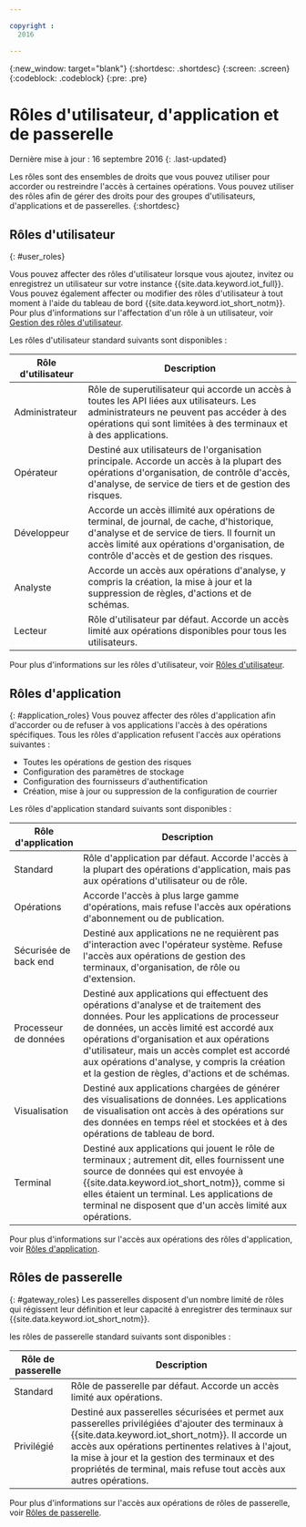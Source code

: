 ```yaml
---

copyright :
  2016

---
```


{:new_window: target="blank"}
{:shortdesc: .shortdesc}
{:screen: .screen}
{:codeblock: .codeblock}
{:pre: .pre}

# Rôles d'utilisateur, d'application et de passerelle
Dernière mise à jour : 16 septembre 2016
{: .last-updated}

Les rôles sont des ensembles de droits que vous pouvez utiliser pour accorder ou restreindre l'accès à certaines opérations. Vous pouvez utiliser des rôles afin de gérer des droits pour des groupes d'utilisateurs, d'applications et de passerelles.
{:shortdesc}

## Rôles d'utilisateur
{: #user_roles}

Vous pouvez affecter des rôles d'utilisateur lorsque vous ajoutez, invitez ou enregistrez un utilisateur sur votre instance {{site.data.keyword.iot_full}}. Vous pouvez également affecter ou modifier des rôles d'utilisateur à tout moment à l'aide du tableau de bord {{site.data.keyword.iot_short_notm}}. Pour plus d'informations sur l'affectation d'un rôle à un utilisateur, voir [Gestion des rôles d'utilisateur](managing_user_roles.html).

Les rôles d'utilisateur standard suivants sont disponibles :

Rôle d'utilisateur | Description
------------- | -------------
Administrateur | Rôle de superutilisateur qui accorde un accès à toutes les API liées aux utilisateurs. Les administrateurs ne peuvent pas accéder à des opérations qui sont limitées à des terminaux et à des applications. 
Opérateur | Destiné aux utilisateurs de l'organisation principale. Accorde un accès à la plupart des opérations d'organisation, de contrôle d'accès, d'analyse, de service de tiers et de gestion des risques.
Développeur | Accorde un accès illimité aux opérations de terminal, de journal, de cache, d'historique, d'analyse et de service de tiers. Il fournit un accès limité aux opérations d'organisation, de contrôle d'accès et de gestion des risques.
Analyste | Accorde un accès aux opérations d'analyse, y compris la création, la mise à jour et la suppression de règles, d'actions et de schémas.
Lecteur | Rôle d'utilisateur par défaut. Accorde un accès limité aux opérations disponibles pour tous les utilisateurs.

Pour plus d'informations sur les rôles d'utilisateur, voir [Rôles d'utilisateur](reference/roles_access.html).

## Rôles d'application
{: #application_roles}
Vous pouvez affecter des rôles d'application afin d'accorder ou de refuser à vos applications l'accès à des opérations spécifiques. Tous les rôles d'application refusent l'accès aux opérations suivantes :

- Toutes les opérations de gestion des risques
- Configuration des paramètres de stockage
- Configuration des fournisseurs d'authentification
- Création, mise à jour ou suppression de la configuration de courrier

Les rôles d'application standard suivants sont disponibles :

Rôle d'application | Description
------------- | -------------
Standard | Rôle d'application par défaut. Accorde l'accès à la plupart des opérations d'application, mais pas aux opérations d'utilisateur ou de rôle.   
Opérations | Accorde l'accès à plus large gamme d'opérations, mais refuse l'accès aux opérations d'abonnement ou de publication.
Sécurisée de back end | Destiné aux applications ne ne requièrent pas d'interaction avec l'opérateur système. Refuse l'accès aux opérations de gestion des terminaux, d'organisation, de rôle ou d'extension.
Processeur de données | Destiné aux applications qui effectuent des opérations d'analyse et de traitement des données. Pour les applications de processeur de données, un accès limité est accordé aux opérations d'organisation et aux opérations d'utilisateur, mais un accès complet est accordé aux opérations d'analyse, y compris la création et la gestion de règles, d'actions et de schémas.
Visualisation | Destiné aux applications chargées de générer des visualisations de données. Les applications de visualisation ont accès à des opérations sur des données en temps réel et stockées et à des opérations de tableau de bord.
Terminal | Destiné aux applications qui jouent le rôle de terminaux ; autrement dit, elles fournissent une source de données qui est envoyée à {{site.data.keyword.iot_short_notm}}, comme si elles étaient un terminal. Les applications de terminal ne disposent que d'un accès limité aux opérations.

Pour plus d'informations sur l'accès aux opérations des rôles d'application, voir [Rôles d'application](reference/app_roles_access.html).

## Rôles de passerelle
{: #gateway_roles}
Les passerelles disposent d'un nombre limité de rôles qui régissent leur définition et leur capacité à enregistrer des terminaux sur {{site.data.keyword.iot_short_notm}}.

les rôles de passerelle standard suivants sont disponibles :

Rôle de passerelle | Description
------------- | -------------
Standard | Rôle de passerelle par défaut. Accorde un accès limité aux opérations.
Privilégié | Destiné aux passerelles sécurisées et permet aux passerelles privilégiées d'ajouter des terminaux à {{site.data.keyword.iot_short_notm}}. Il accorde un accès aux opérations pertinentes relatives à l'ajout, la mise à jour et la gestion des terminaux et des propriétés de terminal, mais refuse tout accès aux autres opérations.  

Pour plus d'informations sur l'accès aux opérations de rôles de passerelle, voir [Rôles de passerelle](reference/gateway_roles_access.html).
